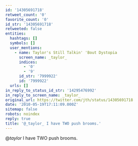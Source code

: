 ```yaml
---
id: '14305691718'
retweet_count: '0'
favorite_count: '0'
id_str: '14305691718'
retweeted: false
entities:
  hashtags: []
  symbols: []
  user_mentions:
    - name: Taylor's Still Talkin' 'Bout Dystopia
      screen_name: _taylor_
      indices:
        - '0'
        - '9'
      id_str: '7999922'
      id: '7999922'
  urls: []
in_reply_to_status_id_str: '14295476992'
in_reply_to_screen_name: _taylor_
original_url: https://twitter.com/jth/status/14305691718
date: '2010-05-19T17:11:09.000Z'
sitemap: false
robots: noindex
reply: true
title: '@_taylor_ I have TWO push brooms.'
---
```


@_taylor_ I have TWO push brooms.